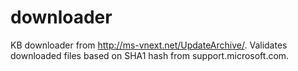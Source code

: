 # downloader
KB downloader from http://ms-vnext.net/UpdateArchive/. Validates downloaded files based on SHA1 hash from support.microsoft.com.

